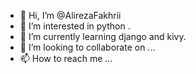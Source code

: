 - 👋 Hi, I’m @AlirezaFakhrii
- 👀 I’m interested in python .
- 🌱 I’m currently learning django and kivy.
- 💞️ I’m looking to collaborate on ...
- 📫 How to reach me ...

<!---
AlirezaFakhrii/AlirezaFakhrii is a ✨ special ✨ repository because its `README.md` (this file) appears on your GitHub profile.
You can click the Preview link to take a look at your changes.
--->
